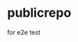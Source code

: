 # publicrepo
for e2e test























































































































































































































































































































































































































































































































































































































































































































































































































































































































































































































































































































































































































































































































































































































































































































































































































































































































































































































































































































































































































































































































































































































































































































































































































































































































































































































































































































































































































































































































































































































































































































































































































































































































